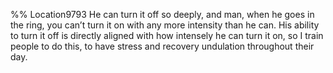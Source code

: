 %% Location9793 
He can turn it off so deeply, and man, when he goes in the ring, you can’t turn it on with any more intensity than he can. His ability to turn it off is directly aligned with how intensely he can turn it on, so I train people to do this, to have stress and recovery undulation throughout their day. 